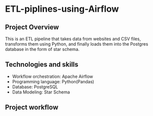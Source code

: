# ETL-piplines-using-Airflow

## Project Overview
This is an ETL pipeline that takes data from websites and CSV files, transforms them using Python, and finally loads them into the Postgres database in the form of star schema.

## Technologies and skills
- Workflow orchestration: Apache Airflow
- Programming language: Python(Pandas)
- Database: PostgreSQL
- Data Modeling: Star Schema

## Project workflow
